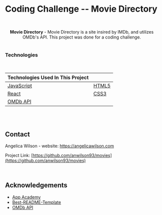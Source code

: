 # Coding Challenge -- Movie Directory

<br />

  <p align="center">
    <b>Movie Directory</b> - Movie Directory is a site insired by IMDb, and utilizes OMDb's API. This project was done for a coding challenge.
    <br />
    <br />
  </p>
</p>

### Technologies

<br />

| Technologies Used In This Project          |                                              |
| ------------------------------------------ | -------------------------------------------- |
| [JavaScript](https://www.javascript.com/)  | [HTML5](https://en.wikipedia.org/wiki/HTML5) |
| [React](https://github.com/facebook/react) | [CSS3](https://www.w3.org/Style/CSS/)        |
| [OMDb API](https://www.omdbapi.com//)      |                                              |

<br />
<br />

## Contact

Angelica Wilson - website: https://angelicawilson.com

Project Link: [https://github.com/anwilson93/movies](https://github.com/anwilson93/movies)

<br />

## Acknowledgements

- [App Academy](https://www.appacademy.io/)
- [Best-README-Template](https://github.com/othneildrew/Best-README-Template)
- [OMDb API](https://www.omdbapi.com//)
